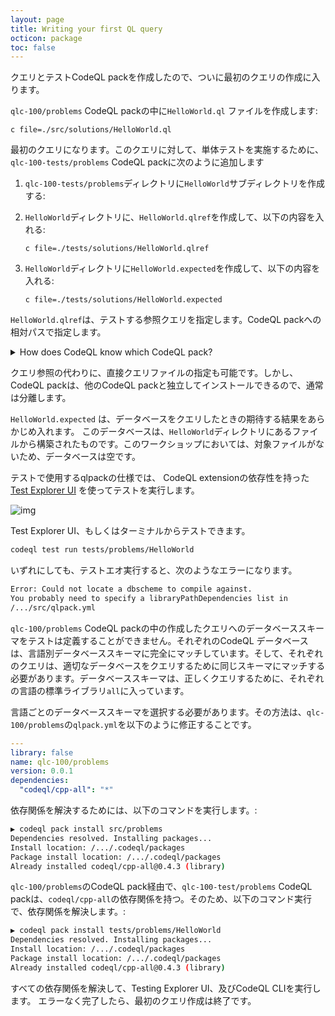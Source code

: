 ```yaml
---
layout: page
title: Writing your first QL query
octicon: package
toc: false
---
```


クエリとテストCodeQL packを作成したので、ついに最初のクエリの作成に入ります。

`qlc-100/problems` CodeQL packの中に`HelloWorld.ql` ファイルを作成します:

```
c file=./src/solutions/HelloWorld.ql
```

最初のクエリになります。このクエリに対して、単体テストを実施するために、`qlc-100-tests/problems` CodeQL packに次のように追加します

1. `qlc-100-tests/problems`ディレクトリに`HelloWorld`サブディレクトリを作成する:
2. `HelloWorld`ディレクトリに、`HelloWorld.qlref`を作成して、以下の内容を入れる:

    ```
    c file=./tests/solutions/HelloWorld.qlref
    ```

3. `HelloWorld`ディレクトリに`HelloWorld.expected`を作成して、以下の内容を入れる:

    ```
    c file=./tests/solutions/HelloWorld.expected
    ```

`HelloWorld.qlref`は、テストする参照クエリを指定します。CodeQL packへの相対パスで指定します。

<details><summary>How does CodeQL know which CodeQL pack?</summary>

CodeQLは、どのCodeQL packがクエリを含むのか決定するために依存関係を検索します。

</details>

クエリ参照の代わりに、直接クエリファイルの指定も可能です。しかし、CodeQL packは、他のCodeQL packと独立してインストールできるので、通常は分離します。

`HelloWorld.expected` は、データベースをクエリしたときの期待する結果をあらかじめ入れます。 このデータベースは、`HelloWorld`ディレクトリにあるファイルから構築されたものです。このワークショップにおいては、対象ファイルがないため、データベースは空です。

テストで使用するqlpackの仕様では、 CodeQL extensionの依存性を持った[Test Explorer UI](https://marketplace.visualstudio.com/items?itemName=hbenl.vscode-test-explorer) を使ってテストを実行します。

![img](/assets/images/QLC/100/test-explorer-ui-extension.png "The HelloWorld test listed in the Test Explorer UI")

Test Explorer UI、もしくはターミナルからテストできます。

```bash
codeql test run tests/problems/HelloWorld
```
いずれにしても、テストエオ実行すると、次のようなエラーになります。

```bash
Error: Could not locate a dbscheme to compile against.
You probably need to specify a libraryPathDependencies list in
/.../src/qlpack.yml
```

`qlc-100/problems` CodeQL packの中の作成したクエリへのデータベーススキーマをテストは定義することができません。それぞれのCodeQL データベースは、言語別データベーススキーマに完全にマッチしています。そして、それぞれのクエリは、適切なデータベースをクエリするために同じスキーマにマッチする必要があります。データベーススキーマは、正しくクエリするために、それぞれの言語の標準ライブラリ`all`に入っています。

言語ごとのデータベーススキーマを選択する必要があります。その方法は、`qlc-100/problems`の`qlpack.yml`を以下のように修正することです。

```yaml
---
library: false
name: qlc-100/problems
version: 0.0.1
dependencies:
  "codeql/cpp-all": "*"
```

依存関係を解決するためには、以下のコマンドを実行します。:

```bash
▶ codeql pack install src/problems
Dependencies resolved. Installing packages...
Install location: /.../.codeql/packages
Package install location: /.../.codeql/packages
Already installed codeql/cpp-all@0.4.3 (library)
```

`qlc-100/problems`のCodeQL pack経由で、`qlc-100-test/problems` CodeQL packは、`codeql/cpp-all`の依存関係を持つ。そのため、以下のコマンド実行で、依存関係を解決します。:

```bash
▶ codeql pack install tests/problems/HelloWorld
Dependencies resolved. Installing packages...
Install location: /.../.codeql/packages
Package install location: /.../.codeql/packages
Already installed codeql/cpp-all@0.4.3 (library)
```

すべての依存関係を解決して、Testing Explorer UI、及びCodeQL CLIを実行します。
エラーなく完了したら、最初のクエリ作成は終了です。
